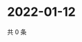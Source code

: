 # 2022-01-12

共 0 条

<!-- BEGIN WEIBO -->
<!-- 最后更新时间 Wed Jan 12 2022 03:07:57 GMT+0800 (China Standard Time) -->

<!-- END WEIBO -->
